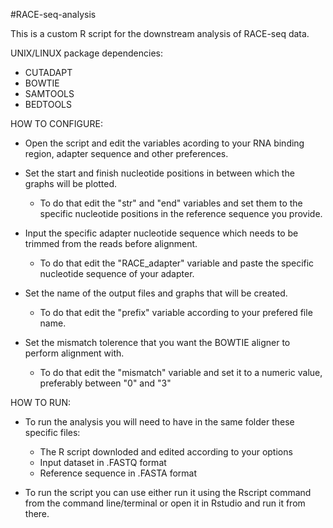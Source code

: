 #RACE-seq-analysis

This is a custom R script for the downstream analysis of RACE-seq data.

UNIX/LINUX package dependencies:	
- CUTADAPT
- BOWTIE
- SAMTOOLS
- BEDTOOLS

HOW TO CONFIGURE:
- Open the script and edit the variables acording to your RNA binding region, adapter sequence and other preferences.

- Set the start and finish nucleotide positions in between which the graphs will be plotted. 
	- To do that edit the "str" and "end" variables and set them to the specific nucleotide positions in the reference sequence you provide.

- Input the specific adapter nucleotide sequence which needs to be trimmed from the reads before alignment.
	- To do that edit the "RACE_adapter" variable and paste the specific nucleotide sequence of your adapter.

- Set the name of the output files and graphs that will be created.
	- To do that edit the "prefix" variable according to your prefered file name.

- Set the mismatch tolerence that you want the BOWTIE aligner to perform alignment with.
	- To do that edit the "mismatch" variable and set it to a numeric value, preferably between "0" and "3"

HOW TO RUN:
- To run the analysis you will need to have in the same folder these specific files:
	- The R script downloded and edited according to your options
	- Input dataset in .FASTQ format
	- Reference sequence in .FASTA format
  
- To run the script you can use either run it using the Rscript command from the command line/terminal or open it in Rstudio and run it from there.
